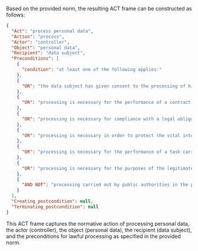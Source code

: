 Based on the provided norm, the resulting ACT frame can be constructed as follows:

```json
{
  "Act": "process personal data",
  "Action": "process",
  "Actor": "controller",
  "Object": "personal data",
  "Recipient": "data subject",
  "Preconditions": [
    {
      "condition": "at least one of the following applies:"
    },
    {
      "OR": "the data subject has given consent to the processing of his or her personal data for one or more specific purposes"
    },
    {
      "OR": "processing is necessary for the performance of a contract to which the data subject is party or in order to take steps at the request of the data subject prior to entering into a contract"
    },
    {
      "OR": "processing is necessary for compliance with a legal obligation to which the controller is subject"
    },
    {
      "OR": "processing is necessary in order to protect the vital interests of the data subject or of another natural person"
    },
    {
      "OR": "processing is necessary for the performance of a task carried out in the public interest or in the exercise of official authority vested in the controller"
    },
    {
      "OR": "processing is necessary for the purposes of the legitimate interests pursued by the controller or by a third party, except where such interests are overridden by the interests or fundamental rights and freedoms of the data subject which require protection of personal data, in particular where the data subject is a child"
    },
    {
      "AND NOT": "processing carried out by public authorities in the performance of their tasks"
    }
  ],
  "Creating_postcondition": null,
  "Terminating_postcondition": null
}
```

This ACT frame captures the normative action of processing personal data, the actor (controller), the object (personal data), the recipient (data subject), and the preconditions for lawful processing as specified in the provided norm.
